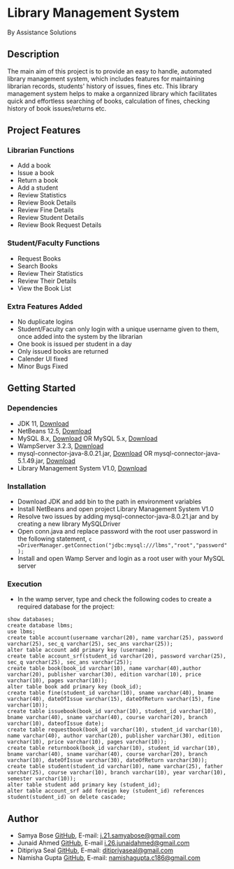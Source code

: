 # Library Management System
By Assistance Solutions
## Description
The main aim of this project is to provide an easy to handle, automated library management system, which includes features for maintaining librarian records, students' history of issues, fines etc. This library management system helps to make a organnized library which facilitates quick and effortless searching of books, calculation of fines, checking history of book issues/returns etc.
## Project Features
### Librarian Functions
* Add a book
* Issue a book
* Return a book
* Add a student
* Review Statistics
* Review Book Details
* Review Fine Details
* Review Student Details
* Review Book Request Details
### Student/Faculty Functions
* Request Books
* Search Books
* Review Their Statistics
* Review Their Details
* View the Book List
### Extra Features Added
* No duplicate logins
* Student/Faculty can only login with a unique username given to them, once added into the system by the librarian
* One book is issued per student in a day
* Only issued books are returned
* Calender UI fixed
* Minor Bugs Fixed
## Getting Started
### Dependencies
* JDK 11, [Download](https://www.oracle.com/in/java/technologies/javase/jdk11-archive-downloads.html#license-lightbox)
* NetBeans 12.5, [Download](https://netbeans.apache.org/download/nb125/nb125.html)
* MySQL 8.x, [Download](https://dev.mysql.com/downloads/windows/installer/8.0.html)
 OR MySQL 5.x, [Download](https://drive.google.com/file/d/1tui3H5bSm4eVLTyAepvZC-ARRmY6D0sC/view?usp=sharing)
* WampServer 3.2.3, [Download](https://sourceforge.net/projects/wampserver/)
* mysql-connector-java-8.0.21.jar, [Download](https://drive.google.com/file/d/1k0ztvz6f1lmjwz0gbaJdaNrI0tooNbQv/view) OR
mysql-connector-java-5.1.49.jar, [Download](https://drive.google.com/file/d/1yBPECFLwxk9QP6AfzmYHueHyH7f072DS/view?usp=sharing)
* Library Management System V1.0, [Download](https://drive.google.com/drive/folders/1kP3Zkf6254bh-R0P9_0AufE0iO2A-svH?usp=sharing)
### Installation
* Download JDK and add bin to the path in environment variables
* Install NetBeans and open project Library Management System V1.0
* Resolve two issues by adding mysql-connector-java-8.0.21.jar and by creating a new library MySQLDriver
* Open conn.java and replace password with the root user password in the following statement, 
```c =DriverManager.getConnection("jdbc:mysql:///lbms","root","password");``` 
* Install and open Wamp Server and login as a root user with your MySQL server
### Execution
* In the wamp server, type and check the following codes to create a required database for the project:
```
show databases;
create database lbms;
use lbms;
create table account(username varchar(20), name varchar(25), password varchar(25), sec_q varchar(25), sec_ans varchar(25));
alter table account add primary key (username);
create table account_srf(student_id varchar(20), password varchar(25), sec_q varchar(25), sec_ans varchar(25));
create table book(book_id varchar(10), name varchar(40),author varchar(20), publisher varchar(30), edition varchar(10), price varchar(10), pages varchar(10));
alter table book add primary key (book_id);
create table fine(student_id varchar(10), sname varchar(40), bname varchar(40), dateOfIssue varchar(15), dateOfReturn varchar(15), fine varchar(10));
create table issuebook(book_id varchar(10), student_id varchar(10), bname varchar(40), sname varchar(40), course varchar(20), branch varchar(10), dateofIssue date);
create table requestbook(book_id varchar(10), student_id varchar(10), name varchar(40), author varchar(20), publisher varchar(30), edition varchar(10), price varchar(10), pages varchar(10));
create table returnbook(book_id varchar(10), student_id varchar(10), bname varchar(40), sname varchar(40), course varchar(20), branch varchar(10), dateOfIssue varchar(30), dateOfReturn varchar(30));
create table student(student_id varchar(10), name varchar(25), father varchar(25), course varchar(10), branch varchar(10), year varchar(10), semester varchar(10));
alter table student add primary key (student_id);
alter table account_srf add foreign key (student_id) references student(student_id) on delete cascade;
```
## Author
* Samya Bose [GitHub](https://github.com/samya-ravenXI),  E-mail: j.21.samyabose@gmail.com
* Junaid Ahmed [GitHub](https://github.com/kap6174), E-mail i.26.junaidahmed@gmail.com
* Ditipriya Seal [GitHub](https://github.com/Ditipriya5678), E-mail: ditipriyaseal@gmail.com
* Namisha Gupta [GitHub](https://github.com/Namisha19), E-mail: namishagupta.c186@gmail.com
